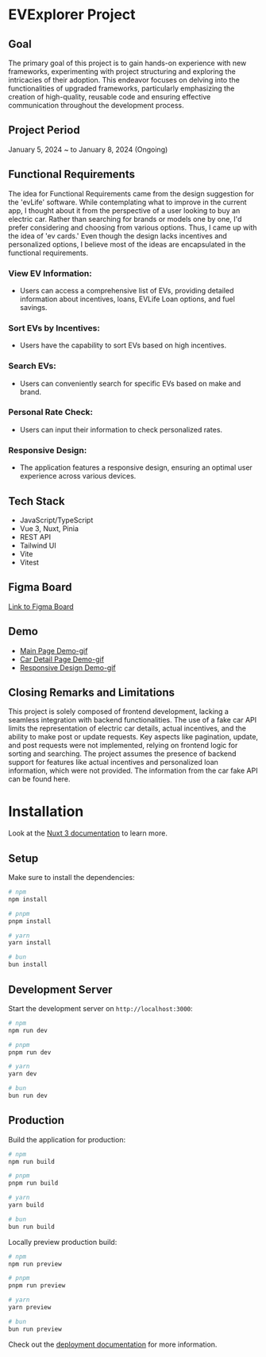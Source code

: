 # EVExplorer Project

## Goal
The primary goal of this project is to gain hands-on experience with new frameworks, experimenting with project structuring and exploring the intricacies of their adoption. This endeavor focuses on delving into the functionalities of upgraded frameworks, particularly emphasizing the creation of high-quality, reusable code and ensuring effective communication throughout the development process. 

## Project Period
January 5, 2024 ~ to January 8, 2024 (Ongoing)

## Functional Requirements

The idea for Functional Requirements came from the design suggestion for the 'evLife' software. While contemplating what to improve in the current app, I thought about it from the perspective of a user looking to buy an electric car. Rather than searching for brands or models one by one, I'd prefer considering and choosing from various options. Thus, I came up with the idea of 'ev cards.' Even though the design lacks incentives and personalized options, I believe most of the ideas are encapsulated in the functional requirements.

### View EV Information:
- Users can access a comprehensive list of EVs, providing detailed information about incentives, loans, EVLife Loan options, and fuel savings.

### Sort EVs by Incentives:
- Users have the capability to sort EVs based on high incentives.

### Search EVs:
- Users can conveniently search for specific EVs based on make and brand.

### Personal Rate Check:
- Users can input their information to check personalized rates.

### Responsive Design:
- The application features a responsive design, ensuring an optimal user experience across various devices.

## Tech Stack
- JavaScript/TypeScript
- Vue 3, Nuxt, Pinia
- REST API
- Tailwind UI
- Vite
- Vitest

## Figma Board
[Link to Figma Board](https://www.figma.com/file/ntlJSVylNqga6xr3RFJFOH/EVlife?type=design&node-id=0%3A1&mode=design&t=ymvDuPTuryRJ1RFp-1)

## Demo
- [Main Page Demo-gif](https://github.com/ahyoung227/EVExplorer/blob/main/assets/demo/Main-page.gif)
- [Car Detail Page Demo-gif](https://github.com/ahyoung227/EVExplorer/blob/main/assets/demo/detail-page.gif)
- [Responsive Design Demo-gif](https://github.com/ahyoung227/EVExplorer/blob/main/assets/demo/reponsive-design.gif)

## Closing Remarks and Limitations
This project is solely composed of frontend development, lacking a seamless integration with backend functionalities. The use of a fake car API limits the representation of electric car details, actual incentives, and the ability to make post or update requests. Key aspects like pagination, update, and post requests were not implemented, relying on frontend logic for sorting and searching. The project assumes the presence of backend support for features like actual incentives and personalized loan information, which were not provided. The information from the car fake API can be found here.

# Installation

Look at the [Nuxt 3 documentation](https://nuxt.com/docs/getting-started/introduction) to learn more.

## Setup

Make sure to install the dependencies:

```bash
# npm
npm install

# pnpm
pnpm install

# yarn
yarn install

# bun
bun install
```

## Development Server

Start the development server on `http://localhost:3000`:

```bash
# npm
npm run dev

# pnpm
pnpm run dev

# yarn
yarn dev

# bun
bun run dev
```

## Production

Build the application for production:

```bash
# npm
npm run build

# pnpm
pnpm run build

# yarn
yarn build

# bun
bun run build
```

Locally preview production build:

```bash
# npm
npm run preview

# pnpm
pnpm run preview

# yarn
yarn preview

# bun
bun run preview
```

Check out the [deployment documentation](https://nuxt.com/docs/getting-started/deployment) for more information.


